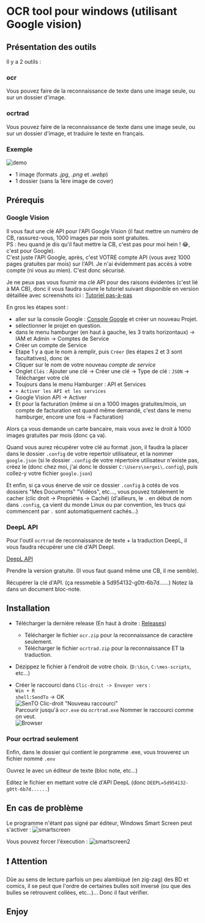 # OCR tool pour windows (utilisant Google vision)

## Présentation des outils

Il y a 2 outils :

### ocr

Vous pouvez faire de la reconnaissance de texte dans une image seule, ou sur un dossier d'image.

### ocrtrad

Vous pouvez faire de la reconnaissance de texte dans une image seule, ou sur un dossier d'image, et traduire le texte en français.

### Exemple  

![demo](https://raw.githubusercontent.com/Sergeileduc/ocr-tool/master/ressources/doc/Animation.gif)  

- 1 image (formats *.jpg*, *.png* et *.webp*)
- 1 dossier (sans la 1ère image de cover)

## Prérequis

### Google Vision

Il vous faut une clé API pour l'API Google Vision (il faut mettre un numéro de CB, rassurez-vous, 1000 images par mois sont gratuites.  
PS : heu quand je dis qu'il faut mettre la CB, c'est pas pour moi hein ! 😂, c'est pour Google).  
C'est juste l'API Google, après, c'est VOTRE compte API (vous avez 1000 pages gratuites par mois) sur l'API.
Je n'ai évidemment pas accès à votre compte (ni vous au mien).
C'est donc sécurisé.

Je ne peux pas vous fournir ma clé API pour des raisons évidentes (c'est lié à MA CB), donc il vous faudra suivre le tutoriel suivant disponible en version détaillée avec screenshots ici :
[Tutoriel pas-à-pas](https://scribehow.com/shared/Google_Console_pas_a_pas__eomM3rHsQ1Oh5xfllorpYA)

En gros les étapes sont :

- aller sur la console Google : [Console Google](https://console.cloud.google.com/) et créer un nouveau Projet.
- sélectionner le projet en question.
- dans le menu hamburger (en haut à gauche, les 3 traits horizontaux) -> IAM et Admin -> Comptes de Service
- Créer un compte de Service
- Etape 1 y a que le nom à remplir, puis `Créer` (les étapes 2 et 3 sont facultatives), donc `OK`
- Cliquer sur le nom de votre nouveau *compte de service*
- Onglet `Clés` : Ajouter une clé -> Créer une clé -> Type de clé : `JSON` -> Télécharger votre clé
- Toujours dans le menu Hamburger : API et Services
- `+ Activer les API et les services`
- Google Vision API -> Activer
- Et pour la facturation (même si on a 1000 images gratuites/mois, un compte de facturation est quand même demandé, c'est dans le menu hamburger, encore une fois -> Facturation)

Alors ça vous demande un carte bancaire, mais vous avez le droit à 1000 images gratuites par mois (donc ça va).

Quand vous aurez récupérer votre clé au format .json, il faudra la placer dans le dossier `.config` de votre repertoir utilisateur, et la nommer `google.json` (si le dossier `.config` de votre répertoire utilisateur n'existe pas, créez le (donc chez moi, j'ai donc le dossier `C:\Users\sergei\.config`), puis collez-y votre fichier `google.json`)

Et enfin, si ça vous énerve de voir ce dossier `.config` à cotés de vos dossiers "Mes Documents" "Vidéos", etc..., vous pouvez totalement le cacher (clic droit -> Propriétés -> Caché) (d'ailleurs, le `.` en début de nom dans `.config`, ça vient du monde Linux ou par convention, les trucs qui commencent par `.` sont automatiquement cachés...)

### DeepL API

Pour l'outil `ocrtrad` de reconnaissance de texte + la traduction DeepL, il vous faudra récupérer une clé d'API Deepl.

[DeepL API](https://www.deepl.com/fr/pro-api?cta=header-pro-api/)

Prendre la version gratuite. (Il vous faut quand même une CB, il me semble).

Récupérer la clé d'API. (ça ressmeble à 5d954132-g0tt-6b7d......)
Notez là dans un document bloc-note.

## Installation

- Télécharger la dernière release (En haut à droite : [Releases](https://github.com/Sergeileduc/ocr-tool/releases))  
  - Télécharger le fichier `ocr.zip` pour la reconnaissance de caractère seulement.
  - Télécharger le fichier `ocrtrad.zip` pour la reconnaissance ET la traduction.

- Dézippez le fichier à l'endroit de votre choix. (`D:\bin`, `C:\mes-scripts`, etc...)

- Créer le raccourci dans `Clic-droit -> Envoyer vers` :  
`Win + R`  
`shell:SendTo` -> OK  
![SenTO](https://raw.githubusercontent.com/Sergeileduc/ocr-tool/master/ressources/doc/shellsend.png)
Clic-droit "Nouveau raccourci"  
Parcourir jusqu'à `ocr.exe` ou `ocrtrad.exe`
Nommer le raccourci comme on veut.  
![Browser](https://raw.githubusercontent.com/Sergeileduc/ocr-tool/master/ressources/doc/parcourir.jpg)

### Pour ocrtrad seulement

Enfin, dans le dossier qui contient le porgramme .exe, vous trouverez un fichier nommé `.env`

Ouvrez le avec un éditeur de texte (bloc note, etc...)

Editez le fichier en mettant votre clé d'API DeepL
(donc `DEEPL=5d954132-g0tt-6b7d......`)

## En cas de problème

Le programme n'étant pas signé par éditeur, Windows Smart Screen peut s'activer :
![smartscreen](https://raw.githubusercontent.com/Sergeileduc/ocr-tool/master/ressources/doc/smartscreen.jpg)

Vous pouvez forcer l'éxecution :
![smartscreen2](https://raw.githubusercontent.com/Sergeileduc/ocr-tool/master/ressources/doc/smartscreen2.jpg)

## :exclamation:  Attention

Dûe au sens de lecture parfois un peu alambiqué (en zig-zag) des BD et comics, il se peut que l'ordre de certaines bulles soit inversé (ou que des bulles se retrouvent collées, etc...)... Donc il faut vérifier.

## Enjoy

